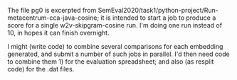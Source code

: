 The file pg0 is excerpted from SemEval2020/task1/python-project/Run-metacentrum-cca-java-cosine;
it is intended to start a job to produce a score for a single w2v-skipgram-cosine run.  I'm doing one run instead of 10, in hopes it can finish overnight.

I might (write code) to combine several comparisons for each embedding generated, and submit a number of such jobs in parallel.  I'd then need code to combine them 1) for the evaluation spreadsheet; and also (as resplit code) for the .dat
files.
